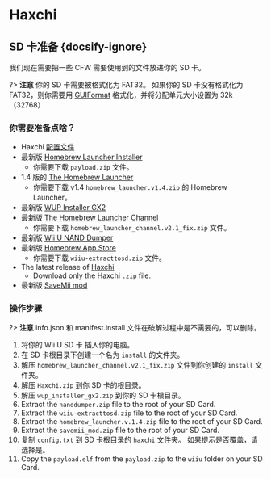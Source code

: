 # Haxchi

## SD 卡准备 {docsify-ignore}

我们现在需要把一些 CFW 需要使用到的文件放进你的 SD 卡。

?> **注意** 你的 SD 卡需要被格式化为 FAT32。 如果你的 SD 卡没有格式化为 FAT32，则你需要用 [GUIFormat](http://www.ridgecrop.demon.co.uk/index.htm?guiformat.htm) 格式化，并将分配单元大小设置为 32k（32768）

### 你需要准备点啥？

- Haxchi <a href="docs/files/config.txt" download>配置文件</a>
- 最新版 [Homebrew Launcher Installer](https://github.com/wiiu-env/homebrew_launcher_installer/releases/latest)
  - 你需要下载 `payload.zip` 文件。
- 1.4 版的 [The Homebrew Launcher](https://github.com/dimok789/homebrew_launcher/releases/tag/1.4)
  - 你需要下载 v1.4 `homebrew_launcher.v1.4.zip` 的 Homebrew Launcher。
- 最新版 [WUP Installer GX2](http://wiiubru.com/appstore/zips/wup_installer_gx2.zip)
- 最新版 [The Homebrew Launcher Channel](https://github.com/GaryOderNichts/homebrew_launcher/releases/tag/v2.1_fix)
  - 你需要下载 `homebrew_launcher_channel.v2.1_fix.zip` 文件。
- 最新版 [Wii U NAND Dumper](https://github.com/koolkdev/wiiu-nanddumper/releases/latest)
- 最新版 [Homebrew App Store](https://github.com/vgmoose/hbas/releases/latest)
  - 你需要下载 `wiiu-extracttosd.zip` 文件。
- The latest release of [Haxchi](https://github.com/FIX94/haxchi/releases/latest)
  - Download only the Haxchi `.zip` file.
- 最新版 <a href="docs/files/savemii_mod.zip" download>SaveMii mod</a>

### 操作步骤

?> **注意** info.json 和 manifest.install 文件在破解过程中是不需要的，可以删除。

1. 将你的 Wii U SD 卡 插入你的电脑。
1. 在 SD 卡根目录下创建一个名为 `install` 的文件夹。
1. 解压 `homebrew_launcher_channel.v2.1_fix.zip` 文件到你创建的 `install` 文件夹。
1. 解压 `Haxchi.zip` 到你 SD 卡的根目录。
1. 解压 `wup_installer_gx2.zip` 到你的 SD 卡根目录。
1. Extract the `nanddumper.zip` file to the root of your SD Card.
1. Extract the `wiiu-extracttosd.zip` file to the root of your SD Card.
1. Extract the `homebrew_launcher.v.1.4.zip` file to the root of your SD Card.
1. Extract the `savemii_mod.zip` file to the root of your SD Card.
1. 复制 `config.txt` 到 SD 卡根目录的 `haxchi` 文件夹。 如果提示是否覆盖，请选择是。
1. Copy the `payload.elf` from the `payload.zip` to the `wiiu` folder on your SD Card.